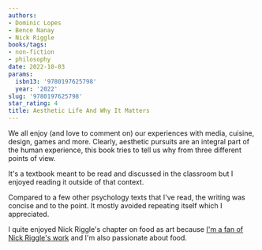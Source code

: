 ```yaml
---
authors:
- Dominic Lopes
- Bence Nanay
- Nick Riggle
books/tags:
- non-fiction
- philosophy
date: 2022-10-03
params:
  isbn13: '9780197625798'
  year: '2022'
slug: '9780197625798'
star_rating: 4
title: Aesthetic Life And Why It Matters
---
```


We all enjoy (and love to comment on) our experiences with media, cuisine, design, games and more. Clearly, aesthetic pursuits are an integral part of the human experience, this book tries to tell us why from three different points of view.

<!--more-->

It's a textbook meant to be read and discussed in the classroom but I enjoyed reading it outside of that context.

Compared to a few other psychology texts that I've read, the writing was concise and to the point. It mostly avoided repeating itself which I appreciated.

I quite enjoyed Nick Riggle's chapter on food as art because [I'm a fan of Nick Riggle's work](/books/9780143130901/) and I'm also passionate about food.